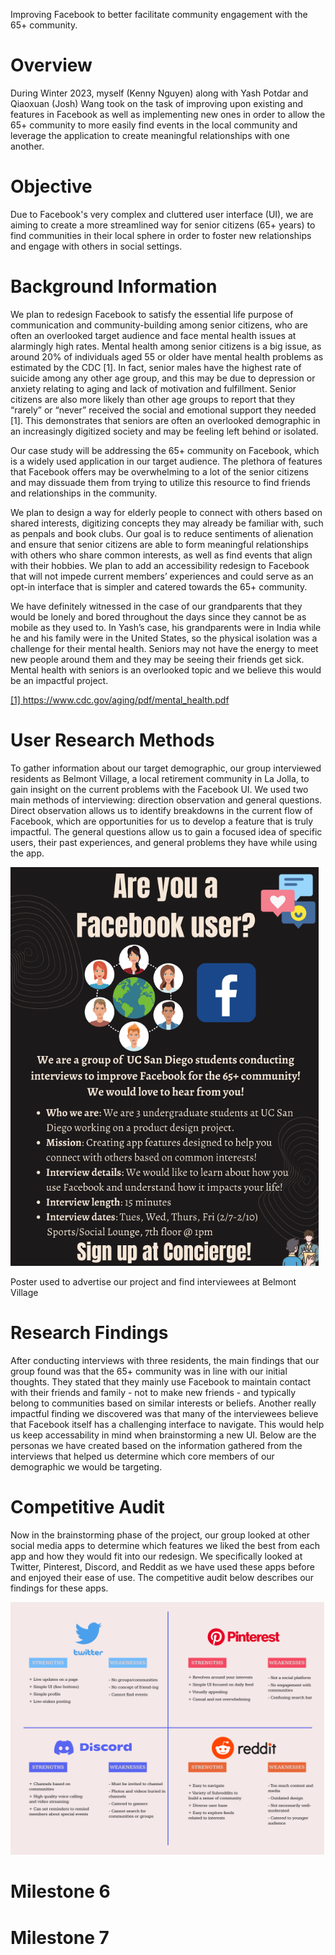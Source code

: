 Improving Facebook to better facilitate community engagement with the 65+ community.

# Overview
During Winter 2023, myself (Kenny Nguyen) along with Yash Potdar and Qiaoxuan (Josh) Wang took on the task of improving upon existing and features in Facebook as well as implementing new ones in order to allow the 65+ community to more easily find events in the local community and leverage the application to create meaningful relationships with one another.  

# Objective
Due to Facebook's very complex and cluttered user interface (UI), we are aiming to create a more streamlined way for senior citizens (65+ years) to find communities in their local sphere in order to foster new relationships and engage with others in social settings. 


# Background Information
We plan to redesign Facebook to satisfy the essential life purpose of communication and community-building among senior citizens, who are often an overlooked target audience and face mental health issues at alarmingly high rates. Mental health among senior citizens is a big issue, as around 20% of individuals aged 55 or older have mental health problems as estimated by the CDC [1]. In fact, senior males have the highest rate of suicide among any other age group, and this may be due to depression or anxiety relating to aging and lack of motivation and fulfillment. Senior citizens are also more likely than other age groups to report that they “rarely” or “never” received the social and emotional support they needed [1]. This demonstrates that seniors are often an overlooked demographic in an increasingly digitized society and may be feeling left behind or isolated.

Our case study will be addressing the 65+ community on Facebook, which is a widely used application in our target audience. The plethora of features that Facebook offers may be overwhelming to a lot of the senior citizens and may dissuade them from trying to utilize this resource to find friends and relationships in the community.

We plan to design a way for elderly people to connect with others based on shared interests, digitizing concepts they may already be familiar with, such as penpals and book clubs. Our goal is to reduce sentiments of alienation and ensure that senior citizens are able to form meaningful relationships with others who share common interests, as well as find events that align with their hobbies. We plan to add an accessibility redesign to Facebook that will not impede current members’ experiences and could serve as an opt-in interface that is simpler and catered towards the 65+ community.

We have definitely witnessed in the case of our grandparents that they would be lonely and bored throughout the days since they cannot be as mobile as they used to. In Yash’s case, his grandparents were in India while he and his family were in the United States, so the physical isolation was a challenge for their mental health. Seniors may not have the energy to meet new people around them and they may be seeing their friends get sick. Mental health with seniors is an overlooked topic and we believe this would be an impactful project.

<a href="https://www.cdc.gov/aging/pdf/mental_health.pdf">[1] https://www.cdc.gov/aging/pdf/mental_health.pdf</a>


# User Research Methods
To gather information about our target demographic, our group interviewed residents as Belmont Village, a local retirement community in La Jolla, to gain insight on the current problems with the Facebook UI. We used two main methods of interviewing: direction observation and general questions.  Direct observation allows us to identify breakdowns in the current flow of Facebook, which are opportunities for us to develop a feature that is truly impactful. The general questions allow us to gain a focused idea of specific users, their past experiences, and general problems they have while using the app.

<img src="assets/facebookflyer.png" class="center">

Poster used to advertise our project and find interviewees at Belmont Village


# Research Findings
After conducting interviews with three residents, the main findings that our group found was that the 65+ community was in line with our initial thoughts. They stated that they mainly use Facebook to maintain contact with their friends and family - not to make new friends - and typically belong to communities based on similar interests or beliefs. Another really impactful finding we discovered was that many of the interviewees believe that Facebook itself has a challenging interface to navigate. This would help us keep accessability in mind when brainstorming a new UI. Below are the personas we have created based on the information gathered from the interviews that helped us determine which core members of our demographic we would be targeting.



# Competitive Audit
Now in the brainstorming phase of the project, our group looked at other social media apps to determine which features we liked the best from each app and how they would fit into our redesign. We specifically looked at Twitter, Pinterest, Discord, and Reddit as we have used these apps before and enjoyed their ease of use. The competitive audit below describes our findings for these apps.

<img src="assets/Competitor_Flow.png" class="center">

# Milestone 6

# Milestone 7




